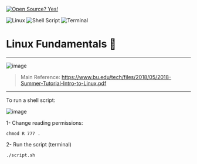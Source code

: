 [![Open Source? Yes!](https://badgen.net/badge/Open%20Source%20%3F/Yes%21/blue?icon=github)](https://github.com/Naereen/badges/)

![Linux](https://img.shields.io/badge/Linux-FCC624?style=for-the-badge&logo=linux&logoColor=black) ![Shell Script](https://img.shields.io/badge/shell_script-%23121011.svg?style=for-the-badge&logo=gnu-bash&logoColor=white) ![Terminal](https://badgen.net/badge/icon/terminal?icon=terminal&label)

# Linux Fundamentals 🐧

---

![image](https://user-images.githubusercontent.com/60454486/170843599-9408a45c-1add-4276-9e82-ed396b8a59fb.png)


> Main Reference: https://www.bu.edu/tech/files/2018/05/2018-Summer-Tutorial-Intro-to-Linux.pdf

---

To run a shell script:

![image](https://user-images.githubusercontent.com/60454486/170837280-3463207e-e4b1-48b5-baaa-729eac0638c9.png)


1- Change reading permissions:
```
chmod R 777 .
```

2- Run the script (terminal)
```
./script.sh
```
